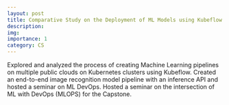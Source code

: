 ```yaml
---
layout: post
title: Comparative Study on the Deployment of ML Models using Kubeflow
description: 
img:
importance: 1
category: CS
---
```


Explored and analyzed the process of creating Machine Learning pipelines on multiple public clouds on Kubernetes clusters using
Kubeflow. Created an end-to-end image recognition model pipeline with an inference API and hosted a seminar on ML DevOps. Hosted a seminar on the intersection of ML with DevOps (MLOPS) for the Capstone. 